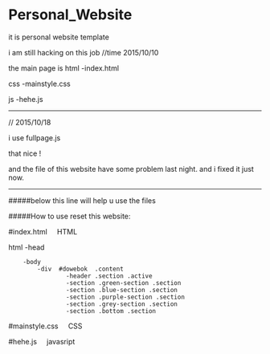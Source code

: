 # Personal_Website
it is personal website template

i am still hacking on this job //time 2015/10/10


the main page is
html
-index.html

css
-mainstyle.css

js
-hehe.js

<hr>


//   2015/10/18

i use fullpage.js 

that nice !

and the file of this website   have some problem  last night.
and i fixed it just now.




_________________________________________________________________________________________________________________________
#####below this line will help u use the files



#####How to use reset this website: 


#index.html  &nbsp;&nbsp;&nbsp;&nbsp;HTML

html 
    -head
    
        -body
            -div  #dowebok  .content
                    -header .section .active
                    -section .green-section .section
                    -section .blue-section .section
                    -section .purple-section .section
                    -section .grey-section .section
                    -section .bottom .section
        
    

#mainstyle.css  &nbsp;&nbsp;&nbsp;&nbsp;CSS



    

#hehe.js  &nbsp;&nbsp;&nbsp;&nbsp;javasript







